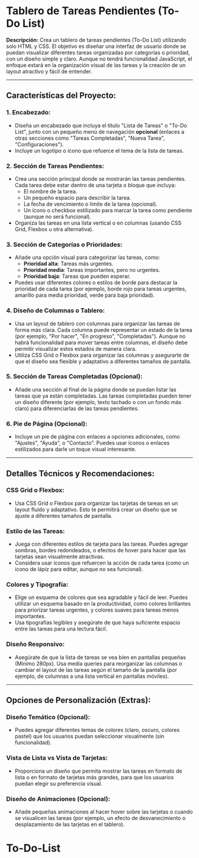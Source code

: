 # Tablero de Tareas Pendientes (To-Do List)

**Descripción:**
Crea un tablero de tareas pendientes (To-Do List) utilizando solo HTML y CSS. El objetivo es diseñar una interfaz de usuario donde se puedan visualizar diferentes tareas organizadas por categorías o prioridad, con un diseño simple y claro. Aunque no tendrá funcionalidad JavaScript, el enfoque estará en la organización visual de las tareas y la creación de un layout atractivo y fácil de entender.

---

## Características del Proyecto:

### 1. Encabezado:

- Diseña un encabezado que incluya el título "Lista de Tareas" o "To-Do List", junto con un pequeño menú de navegación **opcional** (enlaces a otras secciones como "Tareas Completadas", "Nueva Tarea", "Configuraciones").
- Incluye un logotipo o ícono que refuerce el tema de la lista de tareas.

### 2. Sección de Tareas Pendientes:

- Crea una sección principal donde se mostrarán las tareas pendientes. Cada tarea debe estar dentro de una tarjeta o bloque que incluya:
  - El nombre de la tarea.
  - Un pequeño espacio para describir la tarea.
  - La fecha de vencimiento o límite de la tarea (opcional).
  - Un ícono o checkbox estilizado para marcar la tarea como pendiente (aunque no será funcional).
- Organiza las tareas en una lista vertical o en columnas (usando CSS Grid, Flexbox u otra alternativa).

### 3. Sección de Categorías o Prioridades:

- Añade una opción visual para categorizar las tareas, como:
  - **Prioridad alta**: Tareas más urgentes.
  - **Prioridad media**: Tareas importantes, pero no urgentes.
  - **Prioridad baja**: Tareas que pueden esperar.
- Puedes usar diferentes colores o estilos de borde para destacar la prioridad de cada tarea (por ejemplo, borde rojo para tareas urgentes, amarillo para media prioridad, verde para baja prioridad).

### 4. Diseño de Columnas o Tablero:

- Usa un layout de tablero con columnas para organizar las tareas de forma más clara. Cada columna puede representar un estado de la tarea (por ejemplo, "Por hacer", "En progreso", "Completadas"). Aunque no habrá funcionalidad para mover tareas entre columnas, el diseño debe permitir visualizar estos estados de manera clara.
- Utiliza CSS Grid o Flexbox para organizar las columnas y asegurarte de que el diseño sea flexible y adaptativo a diferentes tamaños de pantalla.

### 5. Sección de Tareas Completadas (Opcional):

- Añade una sección al final de la página donde se puedan listar las tareas que ya están completadas. Las tareas completadas pueden tener un diseño diferente (por ejemplo, texto tachado o con un fondo más claro) para diferenciarlas de las tareas pendientes.

### 6. Pie de Página (Opcional):

- Incluye un pie de página con enlaces a opciones adicionales, como "Ajustes", "Ayuda", o "Contacto". Puedes usar íconos o enlaces estilizados para darle un toque visual interesante.

---

## Detalles Técnicos y Recomendaciones:

### CSS Grid o Flexbox:

- Usa CSS Grid o Flexbox para organizar las tarjetas de tareas en un layout fluido y adaptativo. Esto te permitirá crear un diseño que se ajuste a diferentes tamaños de pantalla.

### Estilo de las Tareas:

- Juega con diferentes estilos de tarjeta para las tareas. Puedes agregar sombras, bordes redondeados, o efectos de hover para hacer que las tarjetas sean visualmente atractivas.
- Considera usar íconos que refuercen la acción de cada tarea (como un ícono de lápiz para editar, aunque no sea funcional).

### Colores y Tipografía:

- Elige un esquema de colores que sea agradable y fácil de leer. Puedes utilizar un esquema basado en la productividad, como colores brillantes para priorizar tareas urgentes, y colores suaves para tareas menos importantes.
- Usa tipografías legibles y asegúrate de que haya suficiente espacio entre las tareas para una lectura fácil.

### Diseño Responsivo:

- Asegúrate de que la lista de tareas se vea bien en pantallas pequeñas (Mínimo 280px). Usa media queries para reorganizar las columnas o cambiar el layout de las tareas según el tamaño de la pantalla (por ejemplo, de columnas a una lista vertical en pantallas móviles).

---

## Opciones de Personalización (Extras):

### Diseño Temático (Opcional):

- Puedes agregar diferentes temas de colores (claro, oscuro, colores pastel) que los usuarios puedan seleccionar visualmente (sin funcionalidad).

### Vista de Lista vs Vista de Tarjetas:

- Proporciona un diseño que permita mostrar las tareas en formato de lista o en formato de tarjetas más grandes, para que los usuarios puedan elegir su preferencia visual.

### Diseño de Animaciones (Opcional):

- Añade pequeñas animaciones al hacer hover sobre las tarjetas o cuando se visualicen las tareas (por ejemplo, un efecto de desvanecimiento o desplazamiento de las tarjetas en el tablero).
# To-Do-List
